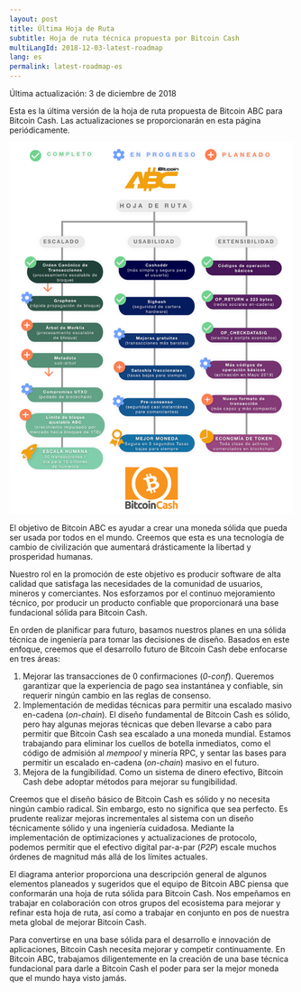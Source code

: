 ```yaml
---
layout: post
title: Última Hoja de Ruta
subtitle: Hoja de ruta técnica propuesta por Bitcoin Cash
multiLangId: 2018-12-03-latest-roadmap
lang: es
permalink: latest-roadmap-es
---
```


Última actualización: 3 de diciembre de 2018

Esta es la última versión de la hoja de ruta propuesta de Bitcoin ABC para Bitcoin Cash.
Las actualizaciones se proporcionarán en esta página periódicamente.

![Bitcoin ABC Roadmap](/img/abc-roadmap-whitebg-2018-12-01-es.png)

El objetivo de Bitcoin ABC es ayudar a crear una moneda sólida que pueda ser usada por todos en el mundo. Creemos que esta es una tecnología de cambio de civilización que aumentará drásticamente la libertad y prosperidad humanas.

Nuestro rol en la promoción de este objetivo es producir software de alta calidad que satisfaga las necesidades de la comunidad de usuarios, mineros y comerciantes. Nos esforzamos por el continuo mejoramiento técnico, por producir un producto confiable que proporcionará una base fundacional sólida para Bitcoin Cash.

En orden de planificar para futuro, basamos nuestros planes en una sólida técnica de ingeniería para tomar las decisiones de diseño. Basados en este enfoque, creemos que el desarrollo futuro de Bitcoin Cash debe enfocarse en tres áreas:

 1. Mejorar las transacciones de 0 confirmaciones (*0-conf*). Queremos garantizar que la experiencia de pago sea instantánea y confiable, sin requerir ningún cambio en las reglas de consenso.
 2. Implementación de medidas técnicas para permitir una escalado masivo en-cadena (*on-chain*). El diseño fundamental de Bitcoin Cash es sólido, pero hay algunas mejoras técnicas que deben llevarse a cabo para permitir que Bitcoin Cash sea escalado a una moneda mundial. Estamos trabajando para eliminar los cuellos de botella inmediatos, como el código de admisión al *mempool* y minería RPC, y sentar las bases para permitir un escalado en-cadena (*on-chain*) masivo en el futuro.
 3. Mejora de la fungibilidad. Como un sistema de dinero efectivo, Bitcoin Cash debe adoptar métodos para mejorar su fungibilidad.

Creemos que el diseño básico de Bitcoin Cash es sólido y no necesita ningún cambio radical. Sin embargo, esto no significa que sea perfecto. Es prudente realizar mejoras incrementales al sistema con un diseño técnicamente sólido y una ingeniería cuidadosa. Mediante la implementación de optimizaciones y actualizaciones de protocolo, podemos permitir que el efectivo digital par-a-par (*P2P*) escale muchos órdenes de magnitud más allá de los límites actuales.

El diagrama anterior proporciona una descripción general de algunos elementos planeados y sugeridos que el equipo de Bitcoin ABC piensa que conformarán una hoja de ruta sólida para Bitcoin Cash. Nos empeñamos en trabajar en colaboración con otros grupos del ecosistema para mejorar y refinar esta hoja de ruta, así como a trabajar en conjunto en pos de nuestra meta global de mejorar Bitcoin Cash.

Para convertirse en una base sólida para el desarrollo e innovación de aplicaciones, Bitcoin Cash necesita mejorar y competir continuamente. En Bitcoin ABC, trabajamos diligentemente en la creación de una base técnica fundacional para darle a Bitcoin Cash el poder para ser la mejor moneda que el mundo haya visto jamás.
